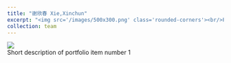 ```yaml
---
title: "谢欣春 Xie,Xinchun"
excerpt: "<img src='/images/500x300.png' class='rounded-corners'><br/>PhD student"
collection: team
---
```

<img src='/images/500x300.png' class='rounded-corners'>
<br/>Short description of portfolio item number 1<br/>

